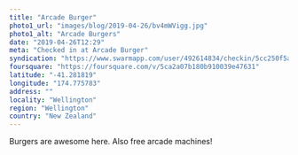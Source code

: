 ```yaml
---
title: "Arcade Burger"
photo1_url: "images/blog/2019-04-26/bv4mWVigg.jpg"
photo1_alt: "Arcade Burgers"
date: "2019-04-26T12:29"
meta: "Checked in at Arcade Burger"
syndication: "https://www.swarmapp.com/user/492614834/checkin/5cc250f5a35dce002b84c426"
foursquare: "https://foursquare.com/v/5ca2a07b180b910039e47631"
latitude: "-41.281819"
longitude: "174.775783"
address: ""
locality: "Wellington"
region: "Wellington"
country: "New Zealand"
---
```

Burgers are awesome here. Also free arcade machines!
